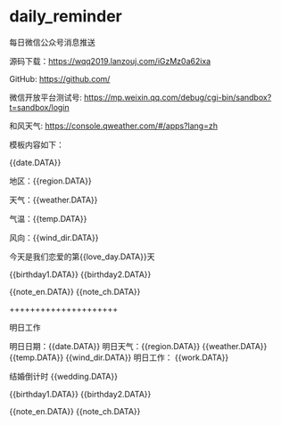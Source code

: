 # daily_reminder
每日微信公众号消息推送


源码下载：https://wqq2019.lanzouj.com/iGzMz0a62ixa

GitHub:
https://github.com/

微信开放平台测试号:
https://mp.weixin.qq.com/debug/cgi-bin/sandbox?t=sandbox/login

和风天气:
https://console.qweather.com/#/apps?lang=zh



模板内容如下：

{{date.DATA}} 

地区：{{region.DATA}} 

天气：{{weather.DATA}} 

气温：{{temp.DATA}} 

风向：{{wind_dir.DATA}} 

今天是我们恋爱的第{{love_day.DATA}}天 

{{birthday1.DATA}} 
{{birthday2.DATA}}


{{note_en.DATA}} 
{{note_ch.DATA}}


+++++++++++++++++++++

明日工作

明日日期：{{date.DATA}}
明日天气：{{region.DATA}} {{weather.DATA}} {{temp.DATA}} {{wind_dir.DATA}}
明日工作： {{work.DATA}}

结婚倒计时 {{wedding.DATA}} 

{{birthday1.DATA}}
{{birthday2.DATA}}

{{note_en.DATA}}
{{note_ch.DATA}}




